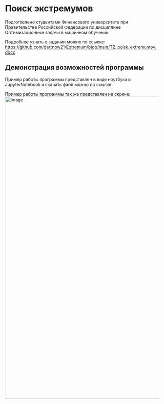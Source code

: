 # Поиск экстремумов
Подготовлено студентами Финансового университета при Правительстве Российской Федерации по дисциплине Оптимизационные задачи в машинном обучении. 

Подробнее узнать о задании можно по ссылке: https://github.com/dartnow21/Extremum/blob/main/TZ_poisk_extremumov.docx

## Демонстрация возможностей программы

Пример работы программы представлен в виде ноутбука в JupyterNotebook и скачать файл можно по ссылке:

Пример работы программы так же представлен на скрине:
<img width="991" alt="image" src="https://user-images.githubusercontent.com/83269930/157073221-86840024-a85b-48fa-92cb-5ddca27395f5.png">

